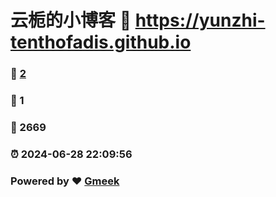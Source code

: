 # 云栀的小博客 :link: https://yunzhi-tenthofadis.github.io 
### :page_facing_up: [2](https://yunzhi-tenthofadis.github.io/tag.html) 
### :speech_balloon: 1 
### :hibiscus: 2669 
### :alarm_clock: 2024-06-28 22:09:56 
### Powered by :heart: [Gmeek](https://github.com/Meekdai/Gmeek)
